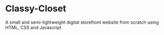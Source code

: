 # Classy-Closet
A small and semi-lightweight digital storefront website from scratch using HTML, CSS and Javascript
